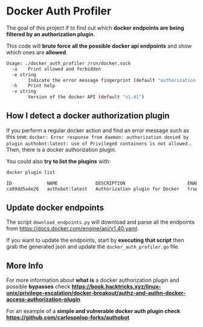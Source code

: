 # Docker Auth Profiler

The goal of this project if to find out which **docker endpoints are being filtered by an authorization plugin**.

This code will **brute force all the possible docker api endpoints** and show which ones are **allowed**.

```bash
Usage: ./docker_auth_profiler /run/docker.sock
  -a	Print allowed and forbidden
  -e string
    	Indicate the error message fingerprint (default "authorization denied by plugin")
  -h	Print help
  -v string
    	Version of the docker API (default "v1.41")
```

## How I detect a docker authorization plugin
If you perform a regular docker action and find an error message such as this one: `docker: Error response from daemon: authorization denied by plugin authobot:latest: use of Privileged containers is not allowed.`. Then, there is a docker authorization plugin.

You could also **try to list the plugins** with:
```bash
docker plugin list

ID             NAME              DESCRIPTION                       ENABLED
ca99dd5a4e26   authobot:latest   Authorization plugin for Docker   true
```

## Update docker endpoints
The script `download_endpoints.py` will download and parse all the endpoints from https://docs.docker.com/engine/api/v1.40.yaml.

If you want to update the endpoints, start by **executing that script** then grab the generated json and update the `docker_auth_profiler.go` file.


## More Info
For more information about **what is** a docker authorization plugin and possible **bypasses** check **https://book.hacktricks.xyz/linux-unix/privilege-escalation/docker-breakout/authz-and-authn-docker-access-authorization-plugin**

For an example of a **simple and vulnerable docker auth plugin check https://github.com/carlospolop-forks/authobot**
